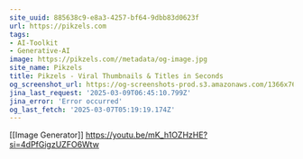 ```yaml
---
site_uuid: 885638c9-e8a3-4257-bf64-9dbb83d0623f
url: https://pikzels.com
tags:
- AI-Toolkit
- Generative-AI
image: https://pikzels.com//metadata/og-image.jpg
site_name: Pikzels
title: Pikzels - Viral Thumbnails & Titles in Seconds
og_screenshot_url: https://og-screenshots-prod.s3.amazonaws.com/1366x768/80/false/e9110079df1a5574988a3e5b72499df44180c45b4b6d0050746fc4edf1d641e5.jpeg
jina_last_request: '2025-03-09T06:45:10.799Z'
jina_error: 'Error occurred'
og_last_fetch: '2025-03-07T05:19:19.174Z'
---
```

[[Image Generator]]
https://youtu.be/mK_h1OZHzHE?si=4dPfGigzUZFO6Wtw
